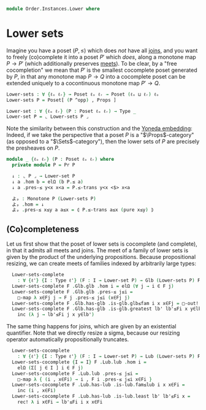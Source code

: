 <!--
```agda
open import Cat.Prelude

open import Data.Sum.Base

open import Order.Instances.Pointwise
open import Order.Instances.Props
open import Order.Diagram.Bottom
open import Order.Diagram.Join
open import Order.Diagram.Meet
open import Order.Diagram.Glb
open import Order.Diagram.Lub
open import Order.Diagram.Top
open import Order.Base

import Order.Reasoning as Pr
```
-->

```agda
module Order.Instances.Lower where
```

# Lower sets

Imagine you have a poset $(P, \le)$ which does _not_ have all [joins],
and you want to freely (co)complete it into a poset $P'$ which _does_,
along a monotone map $P \to P'$ (which additionally preserves [meets]).
To be clear, by a "free cocompletion" we mean that $P'$ is the smallest
cocomplete poset generated by $P$, in that any monotone map $P \to Q$
into a cocomplete poset can be extended uniquely to a cocontinuous
monotone map $P' \to Q$.

[joins]: Order.Diagram.Lub.html
[meets]: Order.Diagram.Glb.html

```agda
Lower-sets : ∀ {ℓₒ ℓᵣ} → Poset ℓₒ ℓᵣ → Poset (ℓₒ ⊔ ℓᵣ) ℓₒ
Lower-sets P = Poset[ (P ^opp) , Props ]

Lower-set : ∀ {ℓₒ ℓᵣ} (P : Poset ℓₒ ℓᵣ) → Type _
Lower-set P = ⌞ Lower-sets P ⌟
```

<!--
```agda
module _ {ℓₒ ℓᵣ} {P : Poset ℓₒ ℓᵣ} where
  private module P = Pr P
```
-->

Note the similarity between this construction and the [Yoneda
embedding]: Indeed, if we take the perspective that a poset $P$ is a
"$\Props$-category" (as opposed to a "$\Sets$-category"), then the lower
sets of $P$ are precisely the presheaves on $P$.

[Yoneda embedding]: Cat.Functor.Hom.html#the-yoneda-embedding

```agda
module _ {ℓₒ ℓᵣ} (P : Poset ℓₒ ℓᵣ) where
  private module P = Pr P

  ↓ : ⌞ P ⌟ → Lower-set P
  ↓ a .hom b = elΩ (b P.≤ a)
  ↓ a .pres-≤ y<x x<a = P.≤-trans y<x <$> x<a

  よₚ : Monotone P (Lower-sets P)
  よₚ .hom = ↓
  よₚ .pres-≤ x≤y a a≤x = ⦇ P.≤-trans a≤x (pure x≤y) ⦈
```


## (Co)completeness

Let us first show that the poset of lower sets is cocomplete (and
complete), in that it admits all meets and joins. The meet of a family
of lower sets is given by the product of the underlying propositions.
Because propositional resizing, we can create meets of families indexed
by arbitrarily large types:

```agda
  Lower-sets-complete
    : ∀ {ℓ'} {I : Type ℓ'} (F : I → Lower-set P) → Glb (Lower-sets P) F
  Lower-sets-complete F .Glb.glb .hom i = elΩ (∀ j → i ∈ F j)
  Lower-sets-complete F .Glb.glb .pres-≤ j≤i =
    □-map λ x∈Fj j → F j .pres-≤ j≤i (x∈Fj j)
  Lower-sets-complete F .Glb.has-glb .is-glb.glb≤fam i x x∈Fj = □-out! x∈Fj i
  Lower-sets-complete F .Glb.has-glb .is-glb.greatest lb' lb'≤Fi x y∈lb' =
    inc (λ j → lb'≤Fi j x y∈lb')
```

The same thing happens for joins, which are given by an existential
quantifier. Note that we directly resize a sigma, because our resizing
operator automatically propositionally truncates.

```agda
  Lower-sets-cocomplete
    : ∀ {ℓ'} {I : Type ℓ'} (F : I → Lower-set P) → Lub (Lower-sets P) F
  Lower-sets-cocomplete {I = I} F .Lub.lub .hom i =
    elΩ (Σ[ j ∈ I ] i ∈ F j)
  Lower-sets-cocomplete F .Lub.lub .pres-≤ j≤i =
    □-map λ { (i , x∈Fi) → i , F i .pres-≤ j≤i x∈Fi }
  Lower-sets-cocomplete F .Lub.has-lub .is-lub.fam≤lub i x x∈Fi =
    inc (i , x∈Fi)
  Lower-sets-cocomplete F .Lub.has-lub .is-lub.least lb' lb'≤Fi x =
    rec! λ i x∈Fi → lb'≤Fi i x x∈Fi
```

<!--
```agda
  Lower-sets-meets : (a b : Lower-set P) → Meet (Lower-sets P) a b
  Lower-sets-meets a b .Meet.glb .hom i = (a · i) ∧Ω (b · i)
  Lower-sets-meets a b .Meet.glb .pres-≤ j≤i (aj , bj) =
    a .pres-≤ j≤i aj , b .pres-≤ j≤i bj
  Lower-sets-meets a b .Meet.has-meet .is-meet.meet≤l _ = fst
  Lower-sets-meets a b .Meet.has-meet .is-meet.meet≤r _ = snd
  Lower-sets-meets a b .Meet.has-meet .is-meet.greatest lb' f g x x∈lb' =
    (f x x∈lb') , (g x x∈lb')

  Lower-sets-joins : (a b : Lower-set P) → Join (Lower-sets P) a b
  Lower-sets-joins a b .Join.lub .hom i = (a · i) ∨Ω (b · i)
  Lower-sets-joins a b .Join.lub .pres-≤ j≤i =
    ∥-∥-map [ (inl ⊙ a .pres-≤ j≤i) , inr ⊙ b .pres-≤ j≤i ]
  Lower-sets-joins a b .Join.has-join .is-join.l≤join x x∈a = inc (inl x∈a)
  Lower-sets-joins a b .Join.has-join .is-join.r≤join x x∈b = inc (inr x∈b)
  Lower-sets-joins a b .Join.has-join .is-join.least ub' f g x =
    rec! [ f x , g x ]

  Lower-sets-top : Top (Lower-sets P)
  Lower-sets-top .Top.top .hom _ = ⊤Ω
  Lower-sets-top .Top.top .pres-≤ _ _ = tt
  Lower-sets-top .Top.has-top _ _ _ = tt

  Lower-sets-bottom : Bottom (Lower-sets P)
  Lower-sets-bottom .Bottom.bot .hom _ = ⊥Ω
  Lower-sets-bottom .Bottom.bot .pres-≤ _ ff = absurd ff
  Lower-sets-bottom .Bottom.has-bottom _ _ ff = absurd ff
```
-->
